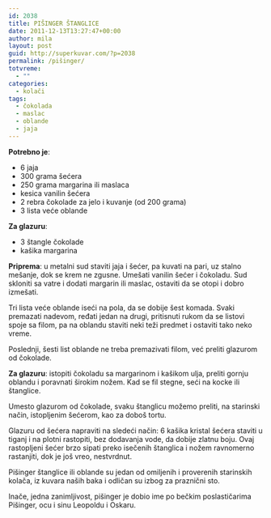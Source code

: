 ```yaml
---
id: 2038
title: PIŠINGER ŠTANGLICE
date: 2011-12-13T13:27:47+00:00
author: mila
layout: post
guid: http://superkuvar.com/?p=2038
permalink: /pišinger/
totvreme:
  - ""
categories:
  - kolači
tags:
  - čokolada
  - maslac
  - oblande
  - jaja
---
```

**Potrebno je**:

  * 6 jaja
  * 300 grama šećera
  * 250 grama margarina ili maslaca
  * kesica vanilin šećera
  * 2 rebra čokolade za jelo i kuvanje (od 200 grama)
  * 3 lista veće oblande

**Za glazuru**:

  * 3 štangle čokolade
  * kašika margarina

**Priprema**: u metalni sud staviti jaja i šećer, pa kuvati na pari, uz stalno mešanje, dok se krem ne zgusne. Umešati vanilin šećer i čokoladu. Sud skloniti sa vatre i dodati margarin ili maslac, ostaviti da se otopi i dobro izmešati.

Tri lista veće oblande iseći na pola, da se dobije šest komada. Svaki premazati nadevom, ređati jedan na drugi, pritisnuti rukom da se listovi spoje sa filom, pa na oblandu staviti neki teži predmet i ostaviti tako neko vreme.

Poslednji, šesti list oblande ne treba premazivati filom, već preliti glazurom od čokolade.

**Za glazuru**: istopiti čokoladu sa margarinom i kašikom ulja, preliti gornju oblandu i poravnati širokim nožem. Kad se fil stegne, seći na kocke ili štanglice.

Umesto glazurom od čokolade, svaku štanglicu možemo preliti, na starinski način, istopljenim šećerom, kao za doboš tortu.

Glazuru od šećera napraviti na sledeći način: 6 kašika kristal šećera staviti u tiganj i na plotni rastopiti, bez dodavanja vode, da dobije zlatnu boju. Ovaj rastopljeni šećer brzo sipati preko isečenih štanglica i nožem ravnomerno rastanjiti, dok je još vreo, nestvrdnut.

Pišinger štanglice ili oblande su jedan od omiljenih i proverenih starinskih kolača, iz kuvara naših baka i odličan su izbog za praznični sto.

Inače, jedna zanimljivost, pišinger je dobio ime po bečkim poslastičarima Pišinger, ocu i sinu Leopoldu i Oskaru.